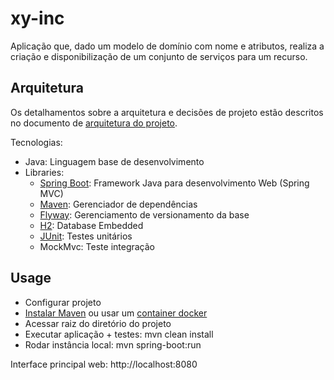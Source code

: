 # xy-inc
Aplicação que, dado um modelo de domínio com nome e 
atributos, realiza a criação e disponibilização de um
conjunto de serviços para um recurso.

## Arquitetura
Os detalhamentos sobre a arquitetura e decisões de projeto estão descritos 
no documento de [arquitetura do projeto](docs/architecture.md). 

Tecnologias:
* Java: Linguagem base de desenvolvimento
* Libraries:
  * [Spring Boot](https://projects.spring.io/spring-boot/): Framework Java para desenvolvimento Web (Spring MVC)
  * [Maven](http://maven.apache.org/): Gerenciador de dependências
  * [Flyway](https://flywaydb.org/): Gerenciamento de versionamento da base
  * [H2](http://www.h2database.com/html/main.html): Database Embedded
  * [JUnit](http://junit.org): Testes unitários
  * MockMvc: Teste integração

## Usage
* Configurar projeto
 * [Instalar Maven](http://maven.apache.org/install.html) ou usar um [container docker](https://hub.docker.com/_/maven/)
 * Acessar raiz do diretório do projeto
 * Executar aplicação + testes: mvn clean install
 * Rodar instância local: mvn spring-boot:run
 
 Interface principal web: http://localhost:8080
